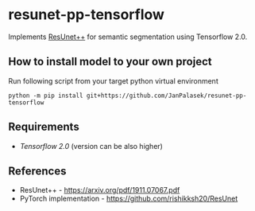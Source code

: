# resunet-pp-tensorflow

Implements [ResUnet++](https://arxiv.org/pdf/1911.07067.pdf) for semantic segmentation using Tensorflow 2.0.

## How to install model to your own project
Run following script from your target python virtual environment

```shell
python -m pip install git+https://github.com/JanPalasek/resunet-pp-tensorflow
```

## Requirements
- *Tensorflow 2.0* (version can be also higher)

## References
- ResUnet++ - https://arxiv.org/pdf/1911.07067.pdf
- PyTorch implementation - https://github.com/rishikksh20/ResUnet
